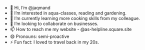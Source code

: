 - 👋 Hi, I’m @jaqmand
- 👀 I’m interested in aqua-classes, reading and gardening.
- 🌱 I’m currently learning more cooking skills from my colleague.
- 💞️ I’m looking to collaborate on businesses.
- 📫 How to reach me my website - @as-helpline.square.site
- 😄 Pronouns: semi-proactive
- ⚡ Fun fact: I loved to travel back in my 20s. 

<!---
jaqmand/jaqmand is a ✨ special ✨ repository because its `README.md` (this file) appears on your GitHub profile.
You can click the Preview link to take a look at your changes.
--->

